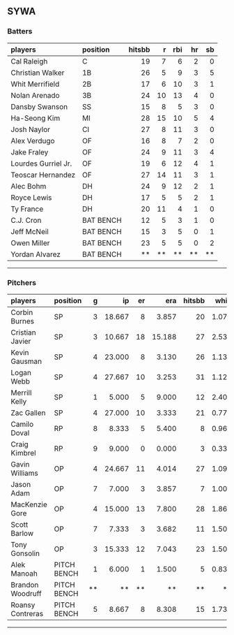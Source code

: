 ## SYWA

### Batters

 
|players             |position  | hitsbb|  r| rbi| hr| sb| 
|:-------------------|:---------|------:|--:|---:|--:|--:| 
|Cal Raleigh         |C         |     19|  7|   6|  2|  0| 
|Christian Walker    |1B        |     26|  5|   9|  3|  5| 
|Whit Merrifield     |2B        |     17|  6|  10|  3|  1| 
|Nolan Arenado       |3B        |     24| 10|  13|  4|  0| 
|Dansby Swanson      |SS        |     15|  8|   5|  3|  0| 
|Ha-Seong Kim        |MI        |     28| 15|  10|  5|  4| 
|Josh Naylor         |CI        |     27|  8|  11|  3|  0| 
|Alex Verdugo        |OF        |     16|  8|   7|  2|  0| 
|Jake Fraley         |OF        |     24|  9|  11|  3|  4| 
|Lourdes Gurriel Jr. |OF        |     19|  6|  12|  4|  1| 
|Teoscar Hernandez   |OF        |     27| 14|  11|  3|  1| 
|Alec Bohm           |DH        |     24|  9|  12|  2|  1| 
|Royce Lewis         |DH        |     17|  5|   5|  2|  1| 
|Ty France           |DH        |     20| 11|   4|  1|  0| 
|C.J. Cron           |BAT BENCH |     12|  5|   3|  1|  0| 
|Jeff McNeil         |BAT BENCH |     15|  3|   5|  0|  1| 
|Owen Miller         |BAT BENCH |     23|  5|   5|  0|  2| 
|Yordan Alvarez      |BAT BENCH |     **| **|  **| **| **| 


* * *

### Pitchers

 
|players          |position    |  g|     ip| er|    era| hitsbb|  whip| so|  w| sv| 
|:----------------|:-----------|--:|------:|--:|------:|------:|-----:|--:|--:|--:| 
|Corbin Burnes    |SP          |  3| 18.667|  8|  3.857|     20| 1.071| 16|  2|  0| 
|Cristian Javier  |SP          |  3| 10.667| 18| 15.188|     27| 2.531|  6|  0|  0| 
|Kevin Gausman    |SP          |  4| 23.000|  8|  3.130|     26| 1.130| 32|  1|  0| 
|Logan Webb       |SP          |  4| 27.667| 10|  3.253|     31| 1.120| 31|  2|  0| 
|Merrill Kelly    |SP          |  1|  5.000|  5|  9.000|     12| 2.400|  2|  0|  0| 
|Zac Gallen       |SP          |  4| 27.000| 10|  3.333|     21| 0.778| 25|  3|  0| 
|Camilo Doval     |RP          |  8|  8.333|  5|  5.400|      8| 0.960| 11|  0|  7| 
|Craig Kimbrel    |RP          |  9|  9.000|  0|  0.000|      3| 0.333| 13|  0|  4| 
|Gavin Williams   |OP          |  4| 24.667| 11|  4.014|     27| 1.095| 19|  1|  0| 
|Jason Adam       |OP          |  7|  7.000|  3|  3.857|      7| 1.000|  6|  0|  0| 
|MacKenzie Gore   |OP          |  4| 15.000| 13|  7.800|     28| 1.867| 21|  1|  0| 
|Scott Barlow     |OP          |  7|  7.333|  3|  3.682|     11| 1.500|  8|  0|  4| 
|Tony Gonsolin    |OP          |  3| 15.333| 12|  7.043|     23| 1.500| 11|  1|  0| 
|Alek Manoah      |PITCH BENCH |  1|  6.000|  1|  1.500|      5| 0.833|  8|  1|  0| 
|Brandon Woodruff |PITCH BENCH | **|     **| **|     **|     **|    **| **| **| **| 
|Roansy Contreras |PITCH BENCH |  5|  8.667|  8|  8.308|     15| 1.731| 10|  0|  1| 


* * *



